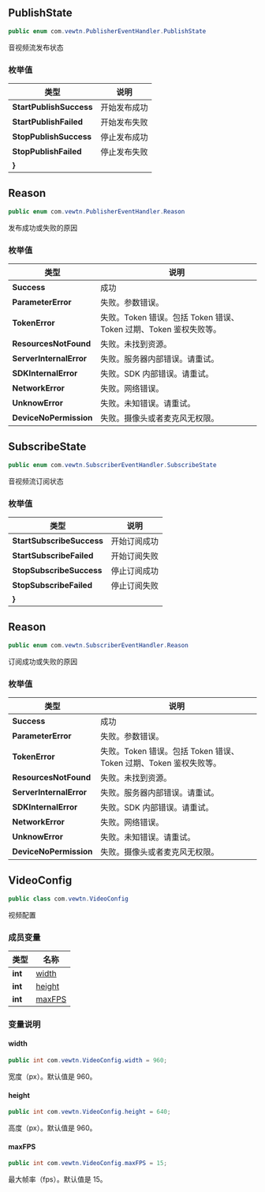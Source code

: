 ## PublishState
```java
public enum com.vewtn.PublisherEventHandler.PublishState
```

音视频流发布状态


### 枚举值

| 类型 | 说明 |
| --- | --- |
| **StartPublishSuccess** | 开始发布成功 |
| **StartPublishFailed** | 开始发布失败 |
| **StopPublishSuccess** | 停止发布成功 |
| **StopPublishFailed** | 停止发布失败 |
| **}** |  |


## Reason
```java
public enum com.vewtn.PublisherEventHandler.Reason
```

发布成功或失败的原因


### 枚举值

| 类型 | 说明 |
| --- | --- |
| **Success** | 成功 |
| **ParameterError** | 失败。参数错误。 |
| **TokenError** | 失败。Token 错误。包括 Token 错误、Token 过期、Token 鉴权失败等。 |
| **ResourcesNotFound** | 失败。未找到资源。 |
| **ServerInternalError** | 失败。服务器内部错误。请重试。 |
| **SDKInternalError** | 失败。SDK 内部错误。请重试。 |
| **NetworkError** | 失败。网络错误。 |
| **UnknowError** | 失败。未知错误。请重试。 |
| **DeviceNoPermission** | 失败。摄像头或者麦克风无权限。 |


## SubscribeState
```java
public enum com.vewtn.SubscriberEventHandler.SubscribeState
```

音视频流订阅状态


### 枚举值

| 类型 | 说明 |
| --- | --- |
| **StartSubscribeSuccess** | 开始订阅成功 |
| **StartSubscribeFailed** | 开始订阅失败 |
| **StopSubscribeSuccess** | 停止订阅成功 |
| **StopSubscribeFailed** | 停止订阅失败 |
| **}** |  |


## Reason
```java
public enum com.vewtn.SubscriberEventHandler.Reason
```

订阅成功或失败的原因


### 枚举值

| 类型 | 说明 |
| --- | --- |
| **Success** | 成功 |
| **ParameterError** | 失败。参数错误。 |
| **TokenError** | 失败。Token 错误。包括 Token 错误、Token 过期、Token 鉴权失败等。 |
| **ResourcesNotFound** | 失败。未找到资源。 |
| **ServerInternalError** | 失败。服务器内部错误。请重试。 |
| **SDKInternalError** | 失败。SDK 内部错误。请重试。 |
| **NetworkError** | 失败。网络错误。 |
| **UnknowError** | 失败。未知错误。请重试。 |
| **DeviceNoPermission** | 失败。摄像头或者麦克风无权限。 |


## VideoConfig
```java
public class com.vewtn.VideoConfig
```

视频配置


### 成员变量

| 类型 | 名称 |
| --- | --- |
| **int** | [width](#VideoConfig-width) |
| **int** | [height](#VideoConfig-height) |
| **int** | [maxFPS](#VideoConfig-maxfps) |


### 变量说明
<span id="VideoConfig-width"></span>
#### width
```java
public int com.vewtn.VideoConfig.width = 960;
```
宽度（px）。默认值是 960。


<span id="VideoConfig-height"></span>
#### height
```java
public int com.vewtn.VideoConfig.height = 640;
```
高度（px）。默认值是 960。


<span id="VideoConfig-maxfps"></span>
#### maxFPS
```java
public int com.vewtn.VideoConfig.maxFPS = 15;
```
最大帧率（fps）。默认值是 15。



